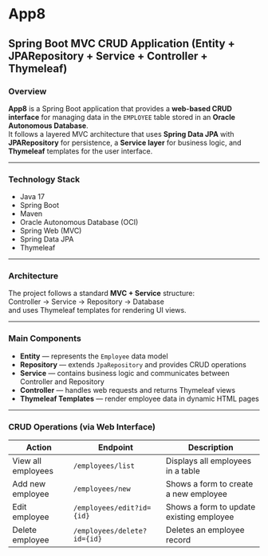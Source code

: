# App8
## Spring Boot MVC CRUD Application (Entity + JPARepository + Service + Controller + Thymeleaf)

### Overview
**App8** is a Spring Boot application that provides a **web-based CRUD interface** for managing data in the `EMPLOYEE` table stored in an **Oracle Autonomous Database**.  
It follows a layered MVC architecture that uses **Spring Data JPA** with **JPARepository** for persistence, a **Service layer** for business logic, and **Thymeleaf** templates for the user interface.

---

### Technology Stack
- Java 17  
- Spring Boot  
- Maven  
- Oracle Autonomous Database (OCI)  
- Spring Web (MVC)  
- Spring Data JPA  
- Thymeleaf  

---

### Architecture
The project follows a standard **MVC + Service** structure:  
Controller → Service → Repository → Database  
and uses Thymeleaf templates for rendering UI views.

---

### Main Components
- **Entity** — represents the `Employee` data model  
- **Repository** — extends `JpaRepository` and provides CRUD operations  
- **Service** — contains business logic and communicates between Controller and Repository  
- **Controller** — handles web requests and returns Thymeleaf views  
- **Thymeleaf Templates** — render employee data in dynamic HTML pages  

---

### CRUD Operations (via Web Interface)
| Action | Endpoint                    | Description |
|--------|-----------------------------|-------------|
| View all employees | `/employees/list`           | Displays all employees in a table |
| Add new employee | `/employees/new`            | Shows a form to create a new employee |
| Edit employee | `/employees/edit?id={id}`   | Shows a form to update existing employee |
| Delete employee | `/employees/delete?id={id}` | Deletes an employee record |
